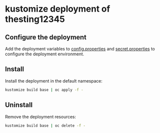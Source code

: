 # kustomize deployment of thesting12345
## Configure the deployment
Add the deployment variables to [config.properties](./base/config.properties) and [secret.properties](./base/secret.properties) to
configure the deployment environment.

## Install
Install the deployment in the default namespace:
```bash
kustomize build base | oc apply -f -
```

## Uninstall
Remove the deployment resources:
```bash
kustomize build base | oc delete -f -
```
